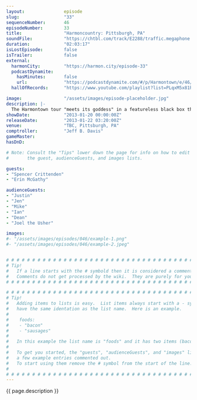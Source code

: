 ```yaml
---
layout:               episode
slug:                 "33"
sequenceNumber:       46
episodeNumber:        33
title:                "Harmoncountry: Pittsburgh, PA"
soundFile:            "https://chtbl.com/track/E2288/traffic.megaphone.fm/STA1438167606.mp3?updated=1554331766"
duration:             "02:03:17"
isLostEpisode:        false
isTrailer:            false
external:
  harmonCity:         "https://harmon.city/episode-33"
  podcastDynamite:
    hasMinutes:       false
    url:              "https://podcastdynamite.com/#/p/Harmontown/e/46/33"
  hallOfRecords:      "https://www.youtube.com/playlist?list=PLqxM5x81hNOZobqXx_hFsWcy_8FkDDQ_s"

image:                "/assets/images/episode-placeholder.jpg"
description: |-
  The Harmontown tour "meets its goddess" in a featureless black box theatre, where Dan cries, arouses himself, tells a joke and gets in a fight with Erin. Unedited episode.
showDate:             "2013-01-20 00:00:00Z"
releaseDate:          "2013-01-22 03:20:00Z"
venue:                "TBC, Pittsburgh, PA"
comptroller:          "Jeff B. Davis"
gameMaster:           
hasDnD:               

# Note: Consult the "Tips" lower down the page for info on how to edit
#       the guest, audienceGuests, and images lists.

guests:
- "Spencer Crittenden"
- "Erin McGathy"

audienceGuests:
- "Justin"
- "Jen"
- "Mike"
- "Ian"
- "Dean"
- "Joel the Usher"

images:
#- "/assets/images/episodes/046/example-1.png"
#- "/assets/images/episodes/046/example-2.jpeg"


# # # # # # # # # # # # # # # # # # # # # # # # # # # # # # # # # # # # # # # # # # # # #
# Tip!
#   If a line starts with the # symbold then it is considered a comment.
#   Comments do not get processed by the wiki.  They are purely for your information.
# # # # # # # # # # # # # # # # # # # # # # # # # # # # # # # # # # # # # # # # # # # # #

# # # # # # # # # # # # # # # # # # # # # # # # # # # # # # # # # # # # # # # # # # # # #
# Tip!
#   Adding items to lists is easy.  List items always start with a - symbol and have
#   have the same identation as the list name.  Here is an example.
#
#    foods:
#    - "bacon"
#    - "sausages"
#
#   In this example the list name is "foods" and it has two items (bacon, and sausages).
#
#   To get you started, the "guests", "audienceGuests", and "images" lists below have
#   a few example entries commented out.
#   To start using them remove the # symbol from the start of the line.
#
# # # # # # # # # # # # # # # # # # # # # # # # # # # # # # # # # # # # # # # # # # # # #
---
```


<!-- The episode description will be rendered here -->
{{ page.description }}

<!-- Add your content BELOW here -->
<!-- vvvvvvvvvvvvvvvvvvvvvvvvvvv -->




<!-- ^^^^^^^^^^^^^^^^^^^^^^^^^^^ -->
<!-- Add your content ABOVE here -->

<!-- The episode gallery will be rendered here -->